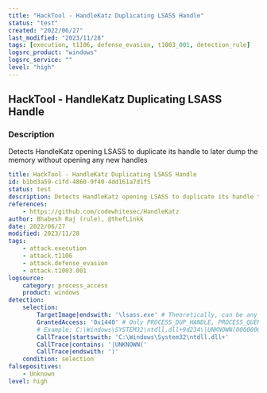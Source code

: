 ```yaml
---
title: "HackTool - HandleKatz Duplicating LSASS Handle"
status: "test"
created: "2022/06/27"
last_modified: "2023/11/28"
tags: [execution, t1106, defense_evasion, t1003_001, detection_rule]
logsrc_product: "windows"
logsrc_service: ""
level: "high"
---
```


## HackTool - HandleKatz Duplicating LSASS Handle

### Description

Detects HandleKatz opening LSASS to duplicate its handle to later dump the memory without opening any new handles

```yml
title: HackTool - HandleKatz Duplicating LSASS Handle
id: b1bd3a59-c1fd-4860-9f40-4dd161a7d1f5
status: test
description: Detects HandleKatz opening LSASS to duplicate its handle to later dump the memory without opening any new handles
references:
    - https://github.com/codewhitesec/HandleKatz
author: Bhabesh Raj (rule), @thefLinkk
date: 2022/06/27
modified: 2023/11/28
tags:
    - attack.execution
    - attack.t1106
    - attack.defense_evasion
    - attack.t1003.001
logsource:
    category: process_access
    product: windows
detection:
    selection:
        TargetImage|endswith: '\lsass.exe' # Theoretically, can be any benign process holding handle to LSASS
        GrantedAccess: '0x1440' # Only PROCESS_DUP_HANDLE, PROCESS_QUERY_LIMITED_INFORMATION, PROCESS_QUERY_INFORMATION
        # Example: C:\Windows\SYSTEM32\ntdll.dll+9d234\|UNKNOWN(00000000001C119B)
        CallTrace|startswith: 'C:\Windows\System32\ntdll.dll+'
        CallTrace|contains: '|UNKNOWN('
        CallTrace|endswith: ')'
    condition: selection
falsepositives:
    - Unknown
level: high

```

